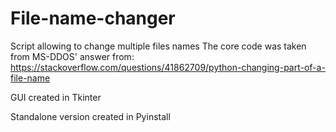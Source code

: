 # File-name-changer
Script allowing to change multiple files names
The core code was taken from MS-DDOS' answer from: https://stackoverflow.com/questions/41862709/python-changing-part-of-a-file-name

GUI created in Tkinter

Standalone version  created in Pyinstall
